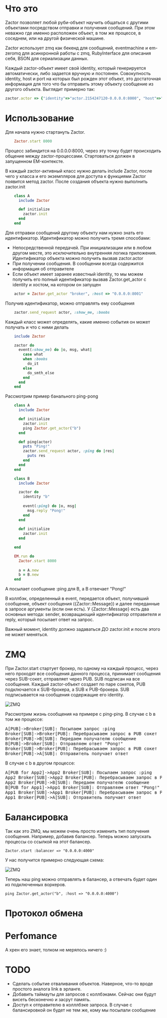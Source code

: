 Что это
=======
Zactor позволяет любой руби-объект научить общаться с другими объектами посредством отправки и получения сообщений. При этом неважно где именно расположен объект, в том же процессе, в соседнем, или на другой физической машине.

Zactor использует zmq как бекенд для сообщений, eventmachine и em-zeromq для асинхронной работы с zmq, RubyInterface для описания себя, BSON для сериализации данных.

Каждый zactor-объект имеет свой identity, который генерируется автоматически, либо задается вручную и постоянен. Совокупность identity, host и port на которых был рожден этот объект, это достаточная информация для того что бы отправить этому объекту сообщение из другого объекта. Выглядит примерно так:
   
```ruby
zactor.actor => {"identity"=>"actor.2154247120-0.0.0.0:8000", "host"=>"0.0.0.0:8000"}
```

Использование
============

Для начала нужно стартануть Zactor.

```ruby
    Zactor.start 8000
```

Процесс забиндится на 0.0.0.0:8000, через эту точку будет происходить общение между zactor-процессами. Стартоваться должен в запущенном EM-контексте.

В каждый zactor-активный класс нужно делать include Zactor, после чего у класса и его экземпляров для доступа к функциями Zactor появится метод zactor. После создания объекта нужно выполнить zactor.init

```ruby
    class A
      include Zactor

      def initialize
        zactor.init
      end
    end
```

Для отправки сообщений другому объекту нам нужно знать его идентификатор. Идентификатор можно получить тремя способами:

* Непосредственной передачей. При инициализации или в любом другом месте, это исключительно внутренняя логика приложения. Идентификатор объекта можно получить вызвав zactor.actor
* При получении сообщения. В сообщении всегда содержится информация об отправителе
* Если объект имеет заранее известный identity, то мы можем получить его полный идентификатор вызвав Zactor.get_actor с identity и хостом, на котором он запущен

```ruby
    actor = Zactor.get_actor "broker", :host => "0.0.0.0:8001"
```

Получив идентификатор, можно отправлять ему сообщения

```ruby
    zactor.send_request actor, :show_me, :boobs
```

Каждый класс может определять, какие именно события он может получать и что с ними делать

```ruby
    include Zactor

    zactor do
      event(:show_me) do |o, msg, what|
        case what
        when :boobs
          do_it
        else
          do_smth_else
        end
      end
    end
```

Рассмотрим пример банального ping-pong

```ruby
    class A
      include Zactor

      def initialize
        zactor.init
        ping Zactor.get_actor("b")
      end

      def ping(actor) 
        puts "Ping!"
        zactor.send_request actor, :ping do |res|
          puts res
        end
      end
    end

    class B
      include Zactor

      zactor do
        identity "b"
    
        event(:ping) do |o, msg|
          msg.reply "Pong!"
        end
      end
  
      def initialize
        zactor.init
      end

    end

    EM.run do
      Zactor.start 8000
  
      a = A.new
      b = B.new
    end
```

A посылает сообщение :ping для B, а B отвечает "Pong!"

В коллбэк, определенный в event, передается объект, получивший сообщение, объект сообщения ({Zactor::Message}) и далее переданные в запросе аргументы (если они есть). У {Zactor::Message} есть два основных метода: sender, возвращающий идентификатор отправителя и reply, который посылает ответ на запрос.

Важный момент, identity должно задаваться ДО zactor.init и после этого не может меняться.

ZMQ
===

При Zactor.start стартует брокер, по одному на каждый процесс, через него проходят все сообщения данного процесса, принимает сообщения через SUB-сокет, отправляет через PUB. SUB подписан на все сообщения. Каждый zactor-объект создает по паре сокетов, PUB подключается к SUB-брокера, а SUB к PUB-брокера. SUB подписывается на сообщения содержащие его identity.

![ZMQ](https://github.com/Undev/zactor/raw/master/images/zactor1.png)

Рассмотрим жизнь сообщения на примере с ping-ping. В случае с b в том же процессе:

<div class=wsd wsd_style="default"><pre>
A[PUB]->Broker[SUB]: Посылаем запрос :ping
Broker[SUB]->Broker[PUB]: Перебрасываем запрос в PUB сокет
Broker[PUB]->B[SUB]: Передаем получателю сообщение
B[PUB]->Broker[SUB]: Отправляем ответ "Pong!"
Broker[SUB]->Broker[PUB]: Перебрасываем запрос в PUB сокет
Broker[PUB]->A[SUB]: Отправитель получает ответ
</pre></div><script type="text/javascript" src="http://www.websequencediagrams.com/service.js"></script>

В случае с b в другом процессе:

<div class=wsd wsd_style="default"><pre>
A[PUB for App2]->App2 Broker[SUB]: Посылаем запрос :ping
App2 Broker[SUB]->App2 Broker[PUB]: Перебрасываем запрос в PUB сокет
App2 Broker[PUB]->B[SUB]: Передаем получателю сообщение
B[PUB for App1]->App1 Broker[SUB]: Отправляем ответ "Pong!"
App1 Broker[SUB]->App1 Broker[PUB]: Перебрасываем запрос в PUB сокет
App1 Broker[PUB]->A[SUB]: Отправитель получает ответ
</pre></div><script type="text/javascript" src="http://www.websequencediagrams.com/service.js"></script>

Балансировка
============

Так как это ZMQ, мы можем очень просто изменить тип получения сообщения. Например, добавив балансер. Теперь можно запускать процессы со ссылкой на этот балансер.

    Zactor.start :balancer => "0.0.0.0:4000"
    
У нас получится примерно следующая схема:

![ZMQ](https://github.com/Undev/zactor/raw/master/images/zactor2.png)

Теперь наш ping можно отправлять в балансер, а отвечать будет один из подключенных воркеров.

    ping Zactor.get_actor("b", :host => "0.0.0.0:4000")
    

Протокол обмена
===============


Perfomance
==========

А хрен его знает, толком не мерялось ничего :)

TODO
====

* Сделать событие отваливания объектов. Наверное, что-то вроде простого аналога link в эрланге.
* Добавить таймауты для запросов с коллбэками. Сейчас они будут висеть бесконечно и засрут память.
* Доступ к отправителю в колллбэке запроса. В случае с балансировкой он будет не тем же, кому мы посылали сообщение
